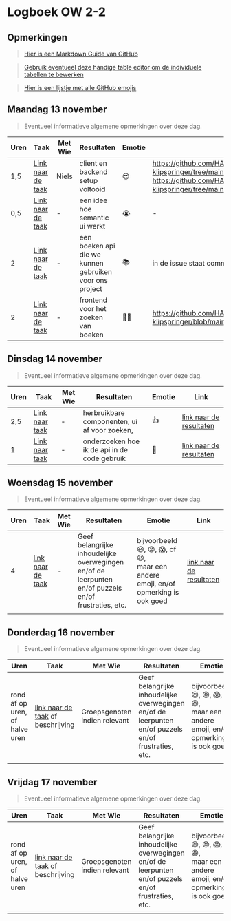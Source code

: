 # Logboek OW 2-2

## Opmerkingen

> [Hier is een Markdown Guide van GitHub](https://guides.github.com/features/mastering-markdown/)

> [Gebruik eventueel deze handige table editor om de individuele tabellen te bewerken](https://www.tablesgenerator.com/markdown_tables)

> [Hier is een lijstje met alle GitHub emojis](https://github.com/ikatyang/emoji-cheat-sheet/blob/master/README.md)

## Maandag 13 november

> Eventueel informatieve algemene opmerkingen over deze dag.

| Uren | Taak                                                                                                   | Met Wie | Resultaten                                              | Emotie        | Link                                                                                                                                                |
|------|--------------------------------------------------------------------------------------------------------|---------|---------------------------------------------------------|---------------|-----------------------------------------------------------------------------------------------------------------------------------------------------|
| 1,5  | [Link naar de taak](https://github.com/orgs/HANICA-DWA/projects/19/views/4?pane=issue&itemId=44263968) | Niels   | client en backend setup voltooid                        | :heart_eyes:  | https://github.com/HANICA-DWA/project-sep23-klipspringer/tree/main/client https://github.com/HANICA-DWA/project-sep23-klipspringer/tree/main/server |
| 0,5  | [Link naar de taak](https://github.com/orgs/HANICA-DWA/projects/19/views/4?pane=issue&itemId=44264003) | -       | een idee hoe semantic ui werkt                          | :sob:         | -                                                                                                                                                   |
| 2    | [Link naar de taak](https://github.com/HANICA-DWA/project-sep23-klipspringer/issues/45)                | -       | een boeken api die we kunnen gebruiken voor ons project | :books:       | in de issue staat comment met resultaat                                                                                                             |
| 2    | [Link naar de taak](https://github.com/HANICA-DWA/project-sep23-klipspringer/issues/52)                | -       | frontend voor het zoeken van boeken                     | :massage_man: | https://github.com/HANICA-DWA/project-sep23-klipspringer/blob/main/client/src/pages/SearchPage.jsx                                                  |
## Dinsdag 14 november

> Eventueel informatieve algemene opmerkingen over deze dag.

| Uren | Taak                                                                                 | Met Wie | Resultaten                                   | Emotie | Link                                                              |
|------|--------------------------------------------------------------------------------------|---------|----------------------------------------------|--------|-------------------------------------------------------------------|
| 2,5  | [Link naar taak](https://github.com/HANICA-DWA/project-sep23-klipspringer/issues/52) | -       | herbruikbare componenten, ui af voor zoeken, | :+1:   | [link naar de resultaten](https://github.com/link-naar-de-commit) |
| 1    | [Link naar taak](https://github.com/HANICA-DWA/project-sep23-klipspringer/issues/61) | -       | onderzoeken hoe ik de api in de code gebruik | :clap: | [link naar de resultaten](https://github.com/link-naar-de-commit) |
## Woensdag 15 november

> Eventueel informatieve algemene opmerkingen over deze dag.

| Uren | Taak                                                                                    | Met Wie | Resultaten                                                                                           | Emotie                                                                                                                  | Link                                                              |
|------|-----------------------------------------------------------------------------------------|---------|------------------------------------------------------------------------------------------------------|-------------------------------------------------------------------------------------------------------------------------|-------------------------------------------------------------------|
| 4    | [link naar de taak](https://github.com/HANICA-DWA/project-sep23-klipspringer/issues/61) | -       | Geef belangrijke inhoudelijke overwegingen en/of de leerpunten en/of puzzels en/of frustraties, etc. | bijvoorbeeld <br />:smiley:, :rage:, :scream:, of :satisfied:, <br />maar een andere emoji, en/of opmerking is ook goed | [link naar de resultaten](https://github.com/link-naar-de-commit) |
|      |                                                                                         |         |                                                                                                      |                                                                                                                         |                                                                   |

## Donderdag 16 november

> Eventueel informatieve algemene opmerkingen over deze dag.

| Uren                           | Taak                                                                      | Met Wie                       | Resultaten                                                                                           | Emotie                                                                                                                  | Link                                                              |
| ------------------------------ | ------------------------------------------------------------------------- | ----------------------------- | ---------------------------------------------------------------------------------------------------- | ----------------------------------------------------------------------------------------------------------------------- | ----------------------------------------------------------------- |
| rond af op uren, of halve uren | [link naar de taak](https://github.com/link-naar-de-taak) of beschrijving | Groepsgenoten indien relevant | Geef belangrijke inhoudelijke overwegingen en/of de leerpunten en/of puzzels en/of frustraties, etc. | bijvoorbeeld <br />:smiley:, :rage:, :scream:, of :satisfied:, <br />maar een andere emoji, en/of opmerking is ook goed | [link naar de resultaten](https://github.com/link-naar-de-commit) |
|                                |                                                                           |                               |                                                                                                      |                                                                                                                         |                                                                   |

## Vrijdag 17 november

> Eventueel informatieve algemene opmerkingen over deze dag.

| Uren                           | Taak                                                                      | Met Wie                       | Resultaten                                                                                           | Emotie                                                                                                                  | Link                                                              |
| ------------------------------ | ------------------------------------------------------------------------- | ----------------------------- | ---------------------------------------------------------------------------------------------------- | ----------------------------------------------------------------------------------------------------------------------- | ----------------------------------------------------------------- |
| rond af op uren, of halve uren | [link naar de taak](https://github.com/link-naar-de-taak) of beschrijving | Groepsgenoten indien relevant | Geef belangrijke inhoudelijke overwegingen en/of de leerpunten en/of puzzels en/of frustraties, etc. | bijvoorbeeld <br />:smiley:, :rage:, :scream:, of :satisfied:, <br />maar een andere emoji, en/of opmerking is ook goed | [link naar de resultaten](https://github.com/link-naar-de-commit) |
|                                |                                                                           |                               |                                                                                                      |                                                                                                                         |                                                                   |
